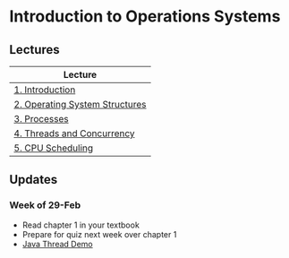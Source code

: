 # Introduction to Operations Systems

## Lectures

| Lecture                                             |
|-----------------------------------------------------|
| [1. Introduction](lectures/ch1.pptx)                |
| [2. Operating System Structures](lectures/ch2.pptx) |
| [3. Processes](lectures/ch3.pptx)                   |
| [4. Threads and Concurrency]()                      |
| [5. CPU Scheduling]()                               |


## Updates

### Week of 29-Feb

* Read chapter 1 in your textbook
* Prepare for quiz next week over chapter 1
* [Java Thread Demo](https://www.javaworld.com/article/2074217/java-101--understanding-java-threads--part-1--introducing-threads-and-runnables.html)
